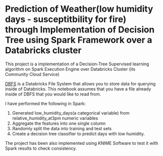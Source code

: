 # Prediction of Weather(low humidity days - susceptitbility for fire) through Implementation of Decision Tree using Spark Framework over a Databricks cluster
This project is a implementation of a Decision-Tree Supervised learning algorithm on Spark Execution Engine over Databricks Cluster (its Community Cloud Service)

[DBFS](https://docs.databricks.com/user-guide/dbfs-databricks-file-system.html) is a Databricks File System that allows you to store data for querying inside of Databricks. This notebook assumes that you have a file already inside of DBFS that you would like to read from.
 
I have performed the following in Spark:
1. Generated low_humidity_days(a categorical variable) from relative_humidity_at3pm numeric variables
2. Aggregate the features into one single column
3. Randomly split the data into training and test sets
4. Create a decision tree classifier to predict days with low humidity.

The project has been also implemented using KNIME Software to test it with Spark results to check consistency.
